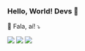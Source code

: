 ### Hello, World! Devs 👋

<p align="left">
  💌 Fala, aí! ⤵️
</p>

<p align="left">

  <a href="https://www.linkedin.com/in/anapaulax/" alt="Linkedin">
  <img src="https://img.shields.io/badge/-Linkedin-0e76a8?style=flat-square&logo=Linkedin&logoColor=white&link=https://www.linkedin.com/in/anapaulax/" /></a>

  <a href="https://api.whatsapp.com/send?phone=5585996848455&text=Olá! Tudo bem?" alt="WhatsApp">
  <img src="https://img.shields.io/badge/-WhatsApp-25d366?style=flat-square&labelColor=25d366&logo=whatsapp&logoColor=white&link=https://api.whatsapp.com/send?phone=5585996848455&text=Olá! Tudo bem?"/></a>

  <a href="https://www.instagram.com/anapx_51/" alt="Instagram">
  <img src="https://img.shields.io/badge/-Instagram-DF0174?style=flat-square&labelColor=DF0174&logo=instagram&logoColor=white&link=https://www.instagram.com/anapx_51/"/></a>
</p>  


